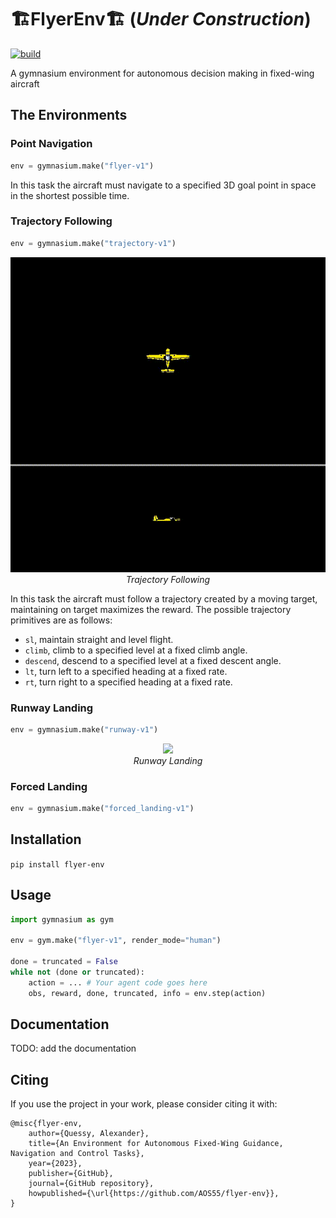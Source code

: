 #  🏗️FlyerEnv🏗️ (*Under Construction*)

[![build](https://github.com/AOS55/FlyerEnv/actions/workflows/build.yml/badge.svg?branch=master)](https://github.com/AOS55/FlyerEnv/actions/workflows/build.yml)

A gymnasium environment for autonomous decision making in fixed-wing aircraft

## The Environments

### Point Navigation

```python
env = gymnasium.make("flyer-v1")
```

In this task the aircraft must navigate to a specified 3D goal point in space in the shortest possible time.


### Trajectory Following

```python
env = gymnasium.make("trajectory-v1")
```

<p align="center">
    <img src="https://github.com/AOS55/FlyerEnv/blob/gh-media/docs/media/straight_level.gif"><br/>
    <em>Trajectory Following</em>
</p>

In this task the aircraft must follow a trajectory created by a moving target, maintaining on target maximizes the reward. The possible trajectory primitives are as follows:
- `sl`, maintain straight and level flight.
- `climb`, climb to a specified level at a fixed climb angle.
- `descend`, descend to a specified level at a fixed descent angle.
- `lt`, turn left to a specified heading at a fixed rate.
- `rt`, turn right to a specified heading at a fixed rate.


### Runway Landing

```python
env = gymnasium.make("runway-v1")
```

<p align="center">
    <img src="https://github.com/AOS55/FlyerEnv/blob/gh-media/docs/meda/runway.gif"><br/>
    <em>Runway Landing</em>
</p>

### Forced Landing

```python
env = gymnasium.make("forced_landing-v1")
```

## Installation

```pip install flyer-env```

## Usage

```python
import gymnasium as gym

env = gym.make("flyer-v1", render_mode="human")

done = truncated = False
while not (done or truncated):
    action = ... # Your agent code goes here
    obs, reward, done, truncated, info = env.step(action)
```

## Documentation

TODO: add the documentation

## Citing

If you use the project in your work, please consider citing it with:

```text
@misc{flyer-env,
    author={Quessy, Alexander},
    title={An Environment for Autonomous Fixed-Wing Guidance, Navigation and Control Tasks},
    year={2023},
    publisher={GitHub},
    journal={GitHub repository},
    howpublished={\url{https://github.com/AOS55/flyer-env}},
}
```
